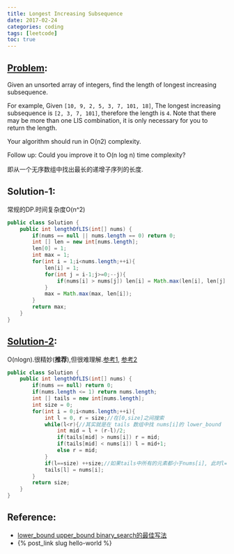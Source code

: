 ```yaml
---
title: Longest Increasing Subsequence
date: 2017-02-24 
categories: coding
tags: [leetcode]
toc: true
---
```


## [Problem](https://leetcode.com/problems/longest-increasing-subsequence/):
Given an unsorted array of integers, find the length of longest increasing subsequence.

For example,
Given `[10, 9, 2, 5, 3, 7, 101, 18]`,
The longest increasing subsequence is `[2, 3, 7, 101]`, therefore the length is `4`. Note that there may be more than one LIS combination, it is only necessary for you to return the length.

Your algorithm should run in O(n2) complexity.

Follow up: Could you improve it to O(n log n) time complexity?

即从一个无序数组中找出最长的递增子序列的长度.

## Solution-1:
常规的DP.时间复杂度O(n^2)
```java
public class Solution {
    public int lengthOfLIS(int[] nums) {
        if(nums == null || nums.length == 0) return 0;
        int [] len = new int[nums.length];
        len[0] = 1;
        int max = 1;
        for(int i = 1;i<nums.length;++i){
            len[i] = 1;
            for(int j = i-1;j>=0;--j){
                if(nums[i] > nums[j]) len[i] = Math.max(len[i], len[j] +1);
            }
            max = Math.max(max, len[i]);
        }
        return max;
    }
}
```

## [Solution-2](https://leetcode.com/submissions/detail/68685864/):
O(nlogn).很精妙(**推荐**),但很难理解.[参考1](http://www.geeksforgeeks.org/longest-monotonically-increasing-subsequence-size-n-log-n/), [参考2](https://discuss.leetcode.com/topic/28738/java-python-binary-search-o-nlogn-time-with-explanation)
```java
public class Solution {
    public int lengthOfLIS(int[] nums) {
        if(nums == null) return 0;
        if(nums.length <= 1) return nums.length;
        int [] tails = new int[nums.length];
        int size = 0;
        for(int i = 0;i<nums.length;++i){
            int l = 0, r = size;//在[0,size]之间搜索
            while(l<r){//其实就是在 tails 数组中找 nums[i]的 lower_bound
                int mid = l + (r-l)/2;
                if(tails[mid] > nums[i]) r = mid;
                if(tails[mid] < nums[i]) l = mid+1;
                else r = mid;
            }
            if(l==size) ++size;//如果tails中所有的元素都小于nums[i], 此时l==size
            tails[l] = nums[i];
        }
        return size;
    }
}
```
## Reference:
- [lower_bound upper_bound binary_search的最佳写法](http://leanote.com/blog/post/579970e4ab644135ea027c92)
- {% post_link slug hello-world %}
